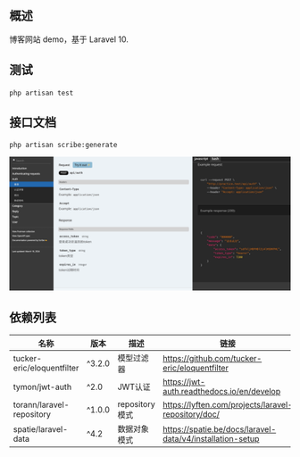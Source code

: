 ## 概述
博客网站 demo，基于 Laravel 10.

## 测试
`php artisan test`

## 接口文档
`php artisan scribe:generate`

![文档示例](docs.png)

## 依赖列表
| **名称**                     | **版本** | **描述**        | **链接**                                                    |
|----------------------------|--------|---------------|-----------------------------------------------------------|
| tucker-eric/eloquentfilter | ^3.2.0 | 模型过滤器         | https://github.com/tucker-eric/eloquentfilter             |
| tymon/jwt-auth             | ^2.0   | JWT认证         | https://jwt-auth.readthedocs.io/en/develop                |
|torann/laravel-repository| ^1.0.0 | repository 模式 | https://lyften.com/projects/laravel-repository/doc/       |
|spatie/laravel-data| ^4.2   | 数据对象模式        | https://spatie.be/docs/laravel-data/v4/installation-setup |

